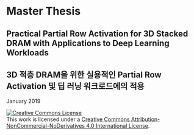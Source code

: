 # Master Thesis

## Practical Partial Row Activation for 3D Stacked DRAM with Applications to Deep Learning Workloads 
## 3D 적층 DRAM을 위한 실용적인 Partial Row Activation 및 딥 러닝 워크로드에의 적용

January 2019

<a rel="license" href="http://creativecommons.org/licenses/by-nc-nd/4.0/"><img alt="Creative Commons License" style="border-width:0" src="https://i.creativecommons.org/l/by-nc-nd/4.0/88x31.png" /></a><br />This work is licensed under a <a rel="license" href="http://creativecommons.org/licenses/by-nc-nd/4.0/">Creative Commons Attribution-NonCommercial-NoDerivatives 4.0 International License</a>.
